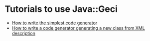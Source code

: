 # Tutorials to use Java::Geci

* [How to write the simplest code generator](TUTORIAL_SIMPLE.md)
* [How to write a code generator generating a new class from XML description](TUTORIAL_FROMXML.md)